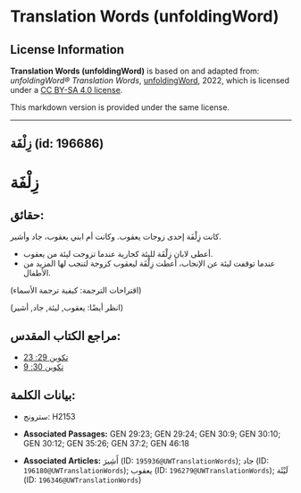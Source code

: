 # Translation Words (unfoldingWord)

## License Information

**Translation Words (unfoldingWord)** is based on and adapted from: _unfoldingWord® Translation Words_, [unfoldingWord](https://unfoldingword.org/utw), 2022, which is licensed under a [CC BY-SA 4.0 license](https://creativecommons.org/licenses/by-sa/4.0/legalcode.en).

This markdown version is provided under the same license.



--------------------------------

## زِلْفَة (id: 196686)

زِلْفَة
=======

حقائق:
------

كانت زِلْفَة إحدى زوجات يعقوب. وكانت أم ابني يعقوب، جاد وأشير.

* أعطى لابان زِلْفَة لليئة كجارية عندما تزوجت ليئة من يعقوب.
* عندما توقفت ليئة عن الإنجاب، أعطت زِلْفَة ليعقوب كزوجة لتنجب لها المزيد من الأطفال.

(اقتراحات الترجمة: كيفية ترجمة الأسماء)

(انظر أيضًا: يعقوب, ليئة, جاد, أشير)

مراجع الكتاب المقدس:
--------------------

* [تكوين 29: 23](https://ref.ly/Gen29:23)
* [تكوين 30: 9](https://ref.ly/Gen30:9)

بيانات الكلمة:
--------------

* سترونج: H2153

* **Associated Passages:** GEN 29:23; GEN 29:24; GEN 30:9; GEN 30:10; GEN 30:12; GEN 35:26; GEN 37:2; GEN 46:18
* **Associated Articles:** أَشِيرَ (ID: `195936@UWTranslationWords`); جاد (ID: `196180@UWTranslationWords`); يعقوب (ID: `196279@UWTranslationWords`); لَيْئَة (ID: `196346@UWTranslationWords`)


